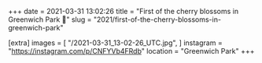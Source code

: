 +++
date = 2021-03-31 13:02:26
title = "First of the cherry blossoms in Greenwich Park 🌸"
slug = "2021/first-of-the-cherry-blossoms-in-greenwich-park"

[extra]
images = [
    "/2021-03-31_13-02-26_UTC.jpg",
]
instagram = "https://instagram.com/p/CNFYVb4FRdb"
location = "Greenwich Park"
+++

